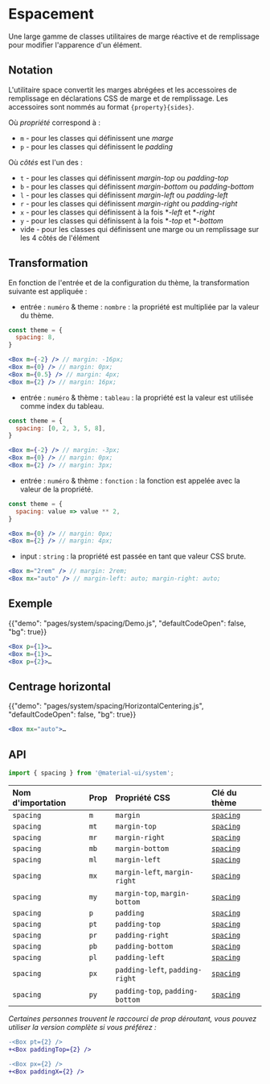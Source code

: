 # Espacement

<p class="description">Une large gamme de classes utilitaires de marge réactive et de remplissage pour modifier l'apparence d'un élément.</p>

## Notation

L'utilitaire space convertit les marges abrégées et les accessoires de remplissage en déclarations CSS de marge et de remplissage. Les accessoires sont nommés au format `{property}{sides}`.

Où *propriété* correspond à :

- `m` - pour les classes qui définissent une *marge*
- `p` - pour les classes qui définissent le *padding*

Où *côtés* est l'un des :

- `t` - pour les classes qui définissent *margin-top* ou *padding-top*
- `b` - pour les classes qui définissent *margin-bottom* ou *padding-bottom*
- `l` - pour les classes qui définissent *margin-left* ou *padding-left*
- `r` - pour les classes qui définissent *margin-right* ou *padding-right*
- `x` - pour les classes qui définissent à la fois **-left* et **-right*
- `y` - pour les classes qui définissent à la fois **-top* et **-bottom*
- vide - pour les classes qui définissent une marge ou un remplissage sur les 4 côtés de l'élément

## Transformation

En fonction de l'entrée et de la configuration du thème, la transformation suivante est appliquée :

- entrée : `numéro` & theme : `nombre` : la propriété est multipliée par la valeur du thème.

```jsx
const theme = {
  spacing: 8,
}

<Box m={-2} /> // margin: -16px;
<Box m={0} /> // margin: 0px;
<Box m={0.5} /> // margin: 4px;
<Box m={2} /> // margin: 16px;
```

- entrée : `numéro` & thème : `tableau` : la propriété est la valeur est utilisée comme index du tableau.

```jsx
const theme = {
  spacing: [0, 2, 3, 5, 8],
}

<Box m={-2} /> // margin: -3px;
<Box m={0} /> // margin: 0px;
<Box m={2} /> // margin: 3px;
```

- entrée : `numéro` & thème : `fonction` : la fonction est appelée avec la valeur de la propriété.

```jsx
const theme = {
  spacing: value => value ** 2,
}

<Box m={0} /> // margin: 0px;
<Box m={2} /> // margin: 4px;
```

- input : `string` : la propriété est passée en tant que valeur CSS brute.

```jsx
<Box m="2rem" /> // margin: 2rem;
<Box mx="auto" /> // margin-left: auto; margin-right: auto;
```

## Exemple

{{"demo": "pages/system/spacing/Demo.js", "defaultCodeOpen": false, "bg": true}}

```jsx
<Box p={1}>…
<Box m={1}>…
<Box p={2}>…
```

## Centrage horizontal

{{"demo": "pages/system/spacing/HorizontalCentering.js", "defaultCodeOpen": false, "bg": true}}

```jsx
<Box mx="auto">…
```

## API

```js
import { spacing } from '@material-ui/system';
```

| Nom d'importation | Prop | Propriété CSS                   | Clé du thème                                                     |
|:----------------- |:---- |:------------------------------- |:---------------------------------------------------------------- |
| `spacing`         | `m`  | `margin`                        | [`spacing`](/customization/default-theme/?expand-path=$.spacing) |
| `spacing`         | `mt` | `margin-top`                    | [`spacing`](/customization/default-theme/?expand-path=$.spacing) |
| `spacing`         | `mr` | `margin-right`                  | [`spacing`](/customization/default-theme/?expand-path=$.spacing) |
| `spacing`         | `mb` | `margin-bottom`                 | [`spacing`](/customization/default-theme/?expand-path=$.spacing) |
| `spacing`         | `ml` | `margin-left`                   | [`spacing`](/customization/default-theme/?expand-path=$.spacing) |
| `spacing`         | `mx` | `margin-left`, `margin-right`   | [`spacing`](/customization/default-theme/?expand-path=$.spacing) |
| `spacing`         | `my` | `margin-top`, `margin-bottom`   | [`spacing`](/customization/default-theme/?expand-path=$.spacing) |
| `spacing`         | `p`  | `padding`                       | [`spacing`](/customization/default-theme/?expand-path=$.spacing) |
| `spacing`         | `pt` | `padding-top`                   | [`spacing`](/customization/default-theme/?expand-path=$.spacing) |
| `spacing`         | `pr` | `padding-right`                 | [`spacing`](/customization/default-theme/?expand-path=$.spacing) |
| `spacing`         | `pb` | `padding-bottom`                | [`spacing`](/customization/default-theme/?expand-path=$.spacing) |
| `spacing`         | `pl` | `padding-left`                  | [`spacing`](/customization/default-theme/?expand-path=$.spacing) |
| `spacing`         | `px` | `padding-left`, `padding-right` | [`spacing`](/customization/default-theme/?expand-path=$.spacing) |
| `spacing`         | `py` | `padding-top`, `padding-bottom` | [`spacing`](/customization/default-theme/?expand-path=$.spacing) |


*Certaines personnes trouvent le raccourci de prop déroutant, vous pouvez utiliser la version complète si vous préférez :*

```diff
-<Box pt={2} />
+<Box paddingTop={2} />
```

```diff
-<Box px={2} />
+<Box paddingX={2} />
```